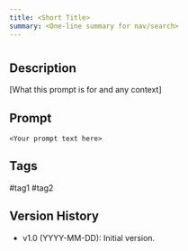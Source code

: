 ```yaml
---
title: <Short Title>
summary: <One-line summary for nav/search>
---
```


# <Short Title>

## Description
[What this prompt is for and any context]

## Prompt
```
<Your prompt text here>
```

## Tags
#tag1 #tag2

## Version History
- v1.0 (YYYY-MM-DD): Initial version.

